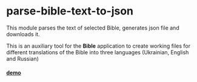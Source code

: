 # parse-bible-text-to-json

This module parses the text of selected Bible, generates json file and downloads it.

This is an auxiliary tool for the **Bible** application to create working files for different translations of the Bible into three languages (Ukrainian, English and Russian)

#### [demo](https://garevna.github.io/convert-bible)
